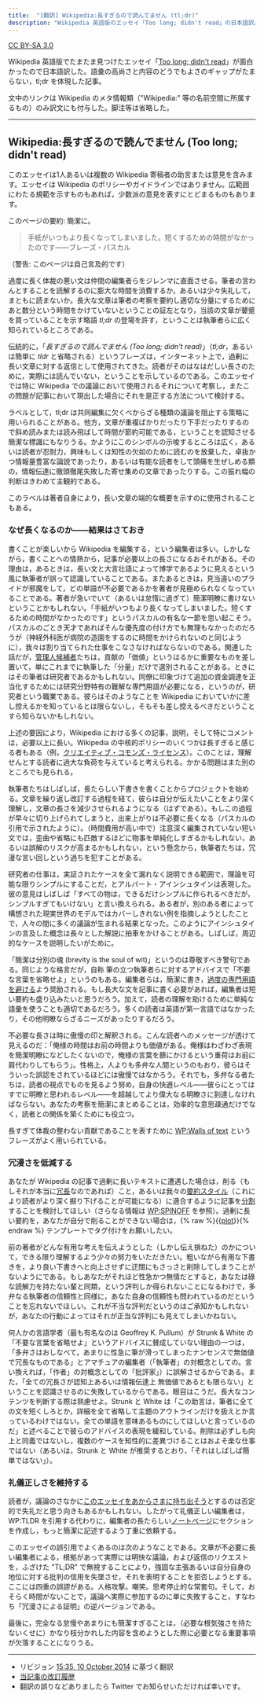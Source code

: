 ```yaml
---
title:  "[翻訳] Wikipedia:長すぎるので読んでません (tl;dr)"
description: "Wikipedia 英語版のエッセイ「Too long; didn't read」の日本語訳。"
---
```


[CC BY-SA 3.0](http://en.wikipedia.org/wiki/Wikipedia:Text_of_Creative_Commons_Attribution-ShareAlike_3.0_Unported_License)

Wikipedia 英語版でたまたま見つけたエッセイ「[Too long; didn't read](http://en.wikipedia.org/wiki/Wikipedia:Too_long;_didn%27t_read)」が面白かったので日本語訳した。語彙の高尚さと内容のどうでもよさのギャップがたまらない，tl;dr を体現した記事。

文中のリンクは Wikipedia のメタ情報類（"Wikipedia:" 等の名前空間に所属するもの）のみ訳文にも付与した。脚注等は省略した。

<hr>

## Wikipedia:長すぎるので読んでません (Too long; didn't read)

このエッセイは1人あるいは複数の Wikipedia 寄稿者の助言または意見を含みます。エッセイは Wikipedia のポリシーやガイドラインではありません。広範囲にわたる規範を示すものもあれば，少数派の意見を表すにとどまるものもあります。

このページの要約: 簡潔に。

> 手紙がいつもより長くなってしまいました。短くするための時間がなかったのです——ブレーズ・パスカル

（警告: このページは自己言及的です）

過度に長く体裁の悪い文は仲間の編集者らをジレンマに直面させる。筆者の言わんとすることを読解するのに膨大な時間を消費するか，あるいは少々失礼して，まともに読まないか。長大な文章は筆者の考察を要約し適切な分量にするためにあと数分という時間をかけていないということの証左となり，当該の文章が顰蹙を買っていることを示す略語 *tl;dr* の登場を許す，ということは執筆者らに広く知られているところである。

伝統的に，「*長すぎるので読んでません (Too long; didn't read)*」（*tl;dr*，あるいは簡単に *tldr* と省略される）というフレーズは，インターネット上で，過剰に長い文章に対する返信として使用されてきた。読者がそのはなはだしい長さのために，実際には読んでいない，ということを示しているのである。このエッセイでは特に Wikipedia での議論において使用されるそれについて考察し，またこの問題が記事において現出した場合にそれを是正する方法について検討する。

ラベルとして，tl;dr は共同編集に欠くべからざる種類の議論を阻止する策略に用いられることがある。他方，文章が重複ばかりだったり下手だったりするので斜め読みまたは読み飛ばして時間が節約可能である，ということを認知させる簡潔な標識にもなりうる。かようにこのシンボルの示唆するところは広く，あるいは読者が忍耐力，興味もしくは知性の欠如のために読むのを放棄した，卓抜かつ情報量豊富な論説であったり，あるいは有能な読者をして頭痛を生ぜしめる類の，情報伝達に徹頭徹尾失敗した寄せ集めの文章であったりする。この振れ幅の判断はきわめて主観的である。

このラベルは著者自身により，長い文章の端的な概要を示すのに使用されることもある。

### なぜ長くなるのか——結果はさておき

書くことが楽しいから Wikipedia を編集する，という編集者は多い。しかしながら，書くことへの情熱から，記事が必要以上の長さになるおそれがある。その理由は，あるときは，長い文と大言壮語によって博学であるように見えるという風に執筆者が誤って認識していることである。またあるときは，見当違いのプライドが邪魔をして，どの単語が不必要であるかを著者が見極められなくなっていることである。著者が急いでいて（あるいは怠惰に過ぎて）簡潔明瞭に書けないということかもしれない。「手紙がいつもより長くなってしまいました。短くするための時間がなかったのです」というパスカルの有名な一節を思い起こそう。パスカルのごとき天才であればそんな優先度の付け方でも無理もなかったのだろうが（神経外科医が病院の造園をするのに時間をかけられないのと同じように），我々は割り当てられた仕事をこなさなければならないのである。関連した話だが，[管理人候補者](http://en.wikipedia.org/wiki/Wikipedia:RFA)たちは，貢献の「価値」というはるかに重要なものを差し置いて，単にこれまでに執筆した「分量」だけで選別されることがある。ときにはその筆者は研究者であるかもしれない。同僚に印象づけて追加の資金調達を正当化するためには研究分野特有の難解な専門用語が必要になる，というのが，研究者という職業である。彼らはそのようなことを Wikipedia においていかに差し控えるかを知っているとは限らないし，そもそも差し控えるべきだということすら知らないかもしれない。

上述の要因により，Wikipedia における多くの記事，説明，そして特にコメントは，必要以上に長い。Wikipedia の中核的ポリシーのいくつかは長すぎると感じる者もある（例，[クリエイティブ・コモンズ・ライセンス](http://en.wikipedia.org/wiki/Wikipedia:Text_of_Creative_Commons_Attribution-ShareAlike_3.0_Unported_License)）。このことは，理解せんとする読者に過大な負荷を与えていると考えられる。かかる問題はまた別のところでも見られる。

執筆者たちはしばしば，長たらしい下書きを書くことからプロジェクトを始める。文章を繰り返し改訂する過程を経て，彼らは自分が伝えたいことをより深く理解し，文章の長さを減少させられるようになる（はずである）。もしこの過程が早々に切り上げられてしまうと，出来上がりは不必要に長くなる（パスカルの引用で示されたように）。（時間費用が高い中で）注意深く編集されていない短い文では，歪曲や省略にも匹敵するほどに物事を単純化しすぎるかもしれない，あるいは誤解のリスクが高まるかもしれない，という懸念から，執筆者たちは，冗漫な言い回しという過ちを犯すことがある。

研究者の仕事は，実証されたケースを全て漏れなく説明できる範囲で，理論を可能な限りシンプルにすることだ，とアルバート・アインシュタインは表現した。彼の意見はしばしば「すべての物は，できるだけシンプルに作られるべきだが，シンプルすぎてもいけない」と言い換えられる。ある者が，別のある者によって構想された現実世界のモデルではカバーしきれない例を指摘しようとしたことで，人々の間に多くの議論が生まれる結果となった。このようにアインシュタインの言及した概念は長々とした解説に拍車をかけることがある。しばしば，周辺的なケースを説明したいがために。

「簡潔は分別の魂 (brevity is the soul of wit)」というのは尊敬すべき警句である。同じような格言だが，自称 筆の立つ執筆者らに対するアドバイスで「不要な言葉を省略せよ」というのもある。編集者らは，簡潔に書き，[過度の専門用語を避ける](http://en.wikipedia.org/wiki/Wikipedia:Explain_jargon)よう奨励される。もし長大な文を記事に書く必要があれば，編集者は短い要約も盛り込みたいと思うだろう。加えて，読者の理解を助けるために単純な語彙を使うことも適切であるだろう。多くの読者は英語が第一言語ではなかったり，その他明瞭ならざるニーズがあったりするだろう。

不必要な長さは時に傲慢の印と解釈される。こんな読者へのメッセージが透けて見えるのだ：「俺様の時間はお前の時間よりも価値がある。俺様はわざわざ表現を簡潔明瞭になどしたくないので，俺様の言葉を篩にかけるという重荷はお前に肩代わりしてもらう」。性格上，人よりも多弁な人間というのもおり，彼らはそういった誤認をされているほどには傲慢ではなかろう。それでも，多弁なる者たちは，読者の視点でものを見るよう努め，自身の快適レベル——彼らにとってはすでに明瞭と思われるレベル——を超越してより偉大なる明瞭さに到達しなければならない。あなたの考察を簡潔にまとめることは，効率的な意思疎通だけでなく，読者との関係を築くためにも役立つ。

長すぎて体裁の整わない貢献であることを表すために [WP:Walls of text](http://en.wikipedia.org/wiki/Wikipedia:Walls_of_text) というフレーズがよく用いられている。

### 冗漫さを低減する

あなたが Wikipedia の記事で過剰に長いテキストに遭遇した場合は，削る（もしそれが本当に[冗長](http://en.wikipedia.org/wiki/Wikipedia:REDUNDANT)なのであれば）こと，あるいは我々の[要約スタイル](http://en.wikipedia.org/wiki/Wikipedia:Summary_style)（これにより読者がより深く掘り下げることが可能になる）に適合するように記事を[分割](http://en.wikipedia.org/wiki/Wikipedia:Splitting)することを検討してほしい（さらなる情報は [WP:SPINOFF](http://en.wikipedia.org/wiki/Wikipedia:SPINOFF) を参照）。過剰に長い要約を，あなたが自分で削ることができない場合は，{% raw %}{{[plot](http://en.wikipedia.org/wiki/Template:Plot)}}{% endraw %} テンプレートでタグ付けをお願いしたい。

前の著者がどんな有用な考えを伝えようとした（しかし伝え損ねた）のかについて，できる限り理解するよう少々の努力をいただきたい。粗いながら有用な下書きを，より良い下書きへと向上させずに迂闊にもさっさと削除してしまうことがないようにである。もしあなたがそれほど性急かつ無情だとすると，あなたは碌な読解力を持たない輩と同類，という評判しか得られないことになるわけで，多弁なる執筆者の信頼性と同様に，あなた自身の信頼性も問われているのだということを忘れないでほしい。これが不当な評判だというのはご承知かもしれないが，あなたの行動によってはそれが正当な評判にも見えてしまいかねない。

何人かの言語学者（最も有名なのは Geoffrey K. Pullum）が Strunk & White の「不要な言葉を省略せよ」というアドバイスに賛成していない理由の一つは，「多弁さはおしなべて，あまりに性急に筆が滑ってしまったナンセンスで無価値で冗長なものである」とアマチュアの編集者（「執筆者」の対概念としての。言い換えれば，「作者」の対概念としての「批評家」）に誤解させるからである。また，「全ての冗長さが認知上あるいは情報伝達上 無価値であるとも限らない」ということを認識させるのに失敗しているからである。眼目はこうだ。長大なコンテンツを判断する際は熟慮せよ。Strunk と White は「この助言は，筆者に全ての文を短くしろとか，詳細を全て省略して主題のアウトラインだけを扱えとか言っているわけではない。全ての単語を意味あるものにしてほしいと言っているのだ」と述べることで彼らのアドバイスの表現を緩和している。削除は必ずしも向上と同義ではないし，複数のケースを知性的に差異づけることはおよそ楽な仕事ではない（あるいは，Strunk と White が推奨するとおり，「それはしばしば簡単ではない」）。

### 礼儀正しさを維持する

読者が，議論のさなかに[このエッセイをあからさまに持ち出そう](http://en.wikipedia.org/wiki/Wikipedia:Don%27t_be_a_dick)とするのは否定的で失礼だと思う向きもあるかもしれない。したがって礼儀正しい編集者は，WP:TLDR を引用する代わりに，編集者の長たらしい[ノートページ](http://en.wikipedia.org/wiki/Help:Talk_page)にセクションを作成し，もっと簡潔に記述するよう丁重に依頼する。

このエッセイの誤引用でよくあるのは次のようなことである。文章が不必要に長い編集者による，根拠があって実際には明快な議論，および返信のリクエストを，ふざけた "TL;DR" で無視することにより，強固な主張あるいは自分自身の地位に対する批判の信用を失墜させ，それを表明することを拒否しようとする。ここには四重の誤謬がある。人格攻撃。嘲笑。思考停止的な常套句。そして，おそらく時間がないことで，議論へ実際に参加するのに単に失敗すること，すなわち「冗漫さによる証明」の逆バージョンである。

最後に，完全なる怠慢やあまりにも簡潔すぎることは，（必要な根気強さを持たないくせに）かなり枝分かれした内容を含めようとした際に必要となる重要事項が欠落することになりうる。

<hr>

- リビジョン [15:35, 10 October 2014](http://en.wikipedia.org/w/index.php?title=Wikipedia:Too_long;_didn%27t_read&oldid=629065039) に基づく翻訳
- [当記事の改訂履歴](https://github.com/satoso/satoso-net/commits/master/_source/_posts/2014-10-25-tldr.md)
- 翻訳の誤りなどありましたら Twitter でお知らせいただければ幸いです。

